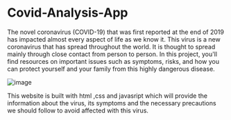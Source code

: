 # Covid-Analysis-App

The novel coronavirus (COVID-19) that was first reported at the end of 2019 has impacted almost every aspect of life as we know it. This virus is a new coronavirus that has spread throughout the world. It is thought to spread mainly through close contact from person to person. In this project, you'll find resources on important issues such as symptoms, risks, and how you can protect yourself and your family from this highly dangerous disease. 

![image](https://user-images.githubusercontent.com/89973266/140018677-6142ed8f-0695-4838-bb8f-2710849ec31b.png)

This website is built with html ,css and javasript which will provide the information about the virus, its symptoms and the necessary precautions we should follow to avoid affected with this virus. 
